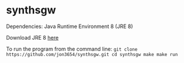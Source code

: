# synthsgw
Dependencies: Java Runtime Environment 8 (JRE 8)

Download JRE 8 [here](http://www.oracle.com/technetwork/java/javase/downloads/jre8-downloads-2133155.html)

To run the program from the command line:
`
  git clone https://github.com/jon3654/synthsgw.git
  cd synthsgw
  make
  make run
`
